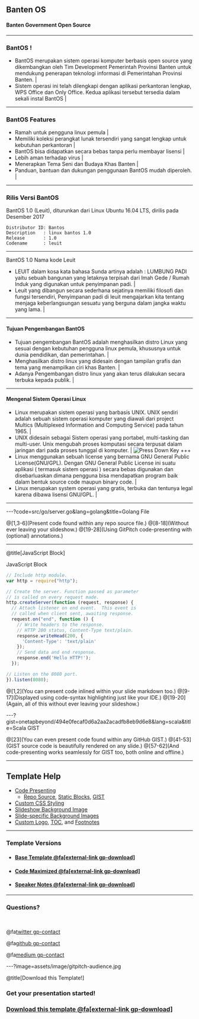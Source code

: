 ## Banten OS

#### Banten Government Open Source

---

### BantOS !

- BantOS merupakan sistem operasi komputer berbasis open source yang dikembangkan oleh Tim Development Pemerintah Provinsi Banten untuk mendukung penerapan teknologi informasi di Pemerintahan Provinsi Banten. |
- Sistem operasi ini telah dilengkapi dengan aplikasi perkantoran lengkap, WPS Office dan Only Office. Kedua aplikasi tersebut tersedia dalam sekali instal BantOS |
---

### BantOS Features

- Ramah untuk pengguna linux pemula |
- Memiliki koleksi perangkat lunak tersendiri yang sangat lengkap untuk kebutuhan perkantoran |
- BantOS bisa didapatkan secara bebas tanpa perlu membayar lisensi |
- Lebih aman terhadap virus |
- Menerapkan Tema Seni dan Budaya Khas Banten |
- Panduan, bantuan dan dukungan penggunaan BantOS mudah diperoleh. |
---

### Rilis Versi BantOS
BantOS 1.0 (Leuit), diturunkan dari Linux Ubuntu 16.04 LTS, dirilis pada Desember 2017
```
Distributor ID:	Bantos
Description   :	linux bantos 1.0
Release       :	1.0
Codename      :	leuit
``` 
---
BantOS 1.0 Nama kode Leuit
- LEUIT dalam kosa kata bahasa Sunda artinya adalah :  LUMBUNG PADI yaitu sebuah bangunan yang letaknya terpisah dari Imah Gede / Rumah Induk yang digunakan untuk penyimpanan padi. |
- Leuit yang dibangun secara sederhana sejatinya memiliki filosofi dan fungsi tersendiri, Penyimpanan padi di leuit mengajarkan kita tentang menjaga keberlangsungan sesuatu yang berguna dalam jangka waktu yang lama. |

---

#### Tujuan Pengembangan BantOS
- Tujuan pengembangan BantOS adalah menghasilkan distro Linux yang sesuai dengan kebutuhan pengguna linux pemula, khususnya untuk dunia pendidikan, dan pemerintahan. |
- Menghasilkan distro linux yang didesain dengan tampilan grafis dan tema yang menampilkan ciri khas Banten. |
- Adanya Pengembangan distro linux yang akan terus dilakukan secara terbuka kepada publik. |
---

#### Mengenal Sistem Operasi Linux

- Linux merupakan sistem operasi yang barbasis UNIX.  UNIX sendiri adalah sebuah sistem operasi komputer yang diawali dari project Multics (Multiplexed Information and Computing Service) pada tahun 1965. |
- UNIX didesain sebagai Sistem operasi yang portabel, multi-tasking dan multi-user. Unix mengubah proses komputasi secara terpusat dalam jaringan dari pada proses tunggal di komputer. |
![Press Down Key](assets/down-arrow.png)
+++
- Linux menggunakan sebuah license yang bernama GNU General Public License(GNU/GPL). Dengan GNU General Public License ini suatu aplikasi ( termasuk sistem operasi ) secara bebas digunakan dan disebarluaskan dimana pengguna bisa mendapatkan program baik dalam bentuk source code  maupun binary code. |
- Linux merupakan system operasi yang gratis, terbuka dan tentunya legal karena dibawa lisensi GNU/GPL. |
---
---?code=src/go/server.go&lang=golang&title=Golang File

@[1,3-6](Present code found within any repo source file.)
@[8-18](Without ever leaving your slideshow.)
@[19-28](Using GitPitch code-presenting with (optional) annotations.)

---

@title[JavaScript Block]

<p><span class="slide-title">JavaScript Block</span></p>

```javascript
// Include http module.
var http = require("http");

// Create the server. Function passed as parameter
// is called on every request made.
http.createServer(function (request, response) {
  // Attach listener on end event.  This event is
  // called when client sent, awaiting response.
  request.on("end", function () {
    // Write headers to the response.
    // HTTP 200 status, Content-Type text/plain.
    response.writeHead(200, {
      'Content-Type': 'text/plain'
    });
    // Send data and end response.
    response.end('Hello HTTP!');
  });

// Listen on the 8080 port.
}).listen(8080);
```

@[1,2](You can present code inlined within your slide markdown too.)
@[9-17](Displayed using code-syntax highlighting just like your IDE.)
@[19-20](Again, all of this without ever leaving your slideshow.)

---?gist=onetapbeyond/494e0fecaf0d6a2aa2acadfb8eb9d6e8&lang=scala&title=Scala GIST

@[23](You can even present code found within any GitHub GIST.)
@[41-53](GIST source code is beautifully rendered on any slide.)
@[57-62](And code-presenting works seamlessly for GIST too, both online and offline.)

---

## Template Help

- [Code Presenting](https://github.com/gitpitch/gitpitch/wiki/Code-Presenting)
  + [Repo Source](https://github.com/gitpitch/gitpitch/wiki/Code-Delimiter-Slides), [Static Blocks](https://github.com/gitpitch/gitpitch/wiki/Code-Slides), [GIST](https://github.com/gitpitch/gitpitch/wiki/GIST-Slides) 
- [Custom CSS Styling](https://github.com/gitpitch/gitpitch/wiki/Slideshow-Custom-CSS)
- [Slideshow Background Image](https://github.com/gitpitch/gitpitch/wiki/Background-Setting)
- [Slide-specific Background Images](https://github.com/gitpitch/gitpitch/wiki/Image-Slides#background)
- [Custom Logo](https://github.com/gitpitch/gitpitch/wiki/Logo-Setting), [TOC](https://github.com/gitpitch/gitpitch/wiki/Table-of-Contents), and [Footnotes](https://github.com/gitpitch/gitpitch/wiki/Footnote-Setting)

---

### Template Versions

- #### [Base Template  @fa[external-link gp-download]](https://gitpitch.com/gitpitch/templates/blue)
- #### [Code Maximized @fa[external-link gp-download]](https://gitpitch.com/gitpitch/templates/blue?p=codemax)
- #### [Speaker Notes @fa[external-link gp-download]](https://gitpitch.com/gitpitch/templates/blue?p=speaker)

---

### Questions?

<br>

@fa[twitter gp-contact](@gitpitch)

@fa[github gp-contact](gitpitch)

@fa[medium gp-contact](@gitpitch)

---?image=assets/image/gitpitch-audience.jpg

@title[Download this Template!]

### <span class="white">Get your presentation started!</span>
### [Download this template @fa[external-link gp-download]](https://gitpitch.com/template/download/blue)

